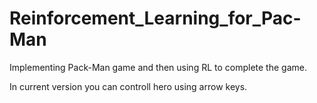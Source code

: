 # Reinforcement_Learning_for_Pac-Man
Implementing Pack-Man game and then using RL to complete the game.

In current version you can controll hero using arrow keys.

